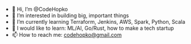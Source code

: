 - 👋 Hi, I’m @CodeHopko
- 👀 I’m interested in building big, important things
- 🌱 I’m currently learning Terraform, Jenkins, AWS, Spark, Python, Scala
- 💞️ I would like to learn: ML/AI, Go/Rust, how to make a tech startup
- 📫 How to reach me: codehopko@gmail.com

<!---
CodeHopko/CodeHopko is a ✨ special ✨ repository because its `README.md` (this file) appears on your GitHub profile.
You can click the Preview link to take a look at your changes.
--->
